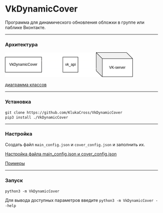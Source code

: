 VkDynamicCover
==============
Программа для динамического обновления обложки в группе или паблике Вконтакте.
***
### Архитектура
![](doc/scheme.png)

[диаграмма классов](doc/VkDynamicCover_scheme.png)

***
### Установка
```
git clone https://github.com/KlukaCross/VkDynamicCover
pip3 install ./VkDynamicCover
```

***
### Настройка
Создать файл `main_config.json` и `cover_config.json` и заполнить их. 

[Настройка файла main_config.json и cover_config.json](doc/CONFIG_SETTINGS.md)

[Примеры](examples)

***
### Запуск
``
python3 -m VkDynamicCover
``

Для вывода доступных параметров введите ``python3 -m VkDynamicCover --help``